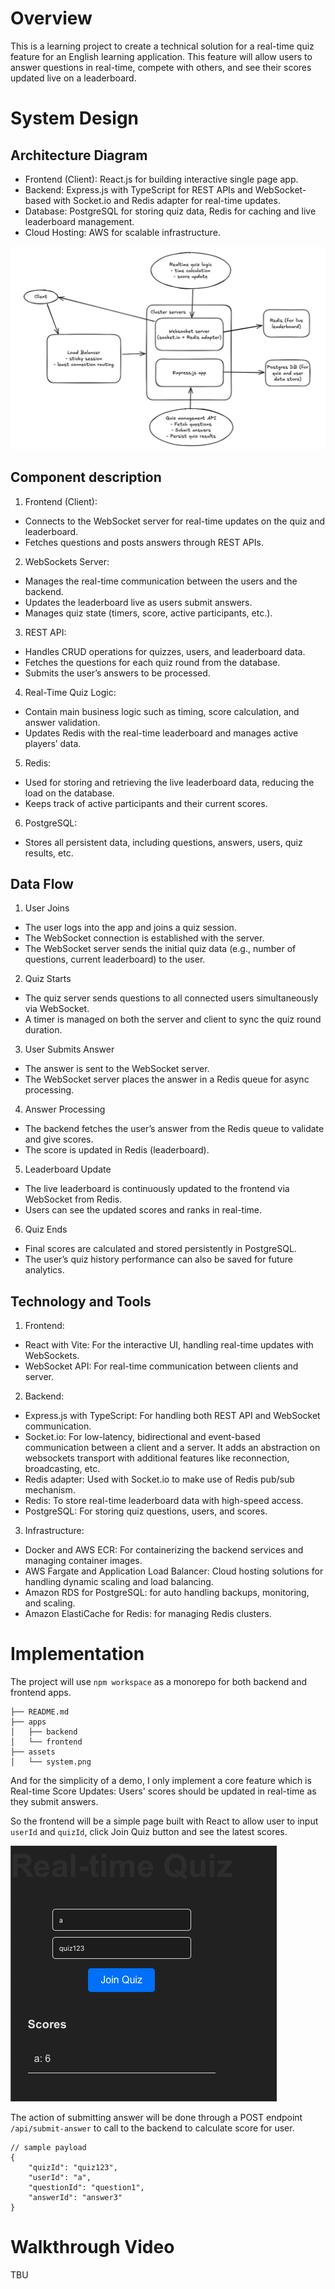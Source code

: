 # Overview

This is a learning project to create a technical solution for a real-time quiz feature for an English learning application. This feature will allow users to answer questions in real-time, compete with others, and see their scores updated live on a leaderboard.

# System Design

## Architecture Diagram

- Frontend (Client): React.js for building interactive single page app.
- Backend: Express.js with TypeScript for REST APIs and WebSocket-based with Socket.io and Redis adapter for real-time updates.
- Database: PostgreSQL for storing quiz data, Redis for caching and live leaderboard management.
- Cloud Hosting: AWS for scalable infrastructure.

![system](./assets/system.png)

## Component description

1. Frontend (Client):

- Connects to the WebSocket server for real-time updates on the quiz and leaderboard.
- Fetches questions and posts answers through REST APIs.

2. WebSockets Server:

- Manages the real-time communication between the users and the backend.
- Updates the leaderboard live as users submit answers.
- Manages quiz state (timers, score, active participants, etc.).

3. REST API:

- Handles CRUD operations for quizzes, users, and leaderboard data.
- Fetches the questions for each quiz round from the database.
- Submits the user’s answers to be processed.

4. Real-Time Quiz Logic:

- Contain main business logic such as timing, score calculation, and answer validation.
- Updates Redis with the real-time leaderboard and manages active players’ data.

5. Redis:

- Used for storing and retrieving the live leaderboard data, reducing the load on the database.
- Keeps track of active participants and their current scores.

6. PostgreSQL:

- Stores all persistent data, including questions, answers, users, quiz results, etc.

## Data Flow

1. User Joins

- The user logs into the app and joins a quiz session.
- The WebSocket connection is established with the server.
- The WebSocket server sends the initial quiz data (e.g., number of questions, current leaderboard) to the user.

2. Quiz Starts

- The quiz server sends questions to all connected users simultaneously via WebSocket.
- A timer is managed on both the server and client to sync the quiz round duration.

3. User Submits Answer

- The answer is sent to the WebSocket server.
- The WebSocket server places the answer in a Redis queue for async processing.

4. Answer Processing

- The backend fetches the user’s answer from the Redis queue to validate and give scores.
- The score is updated in Redis (leaderboard).

5. Leaderboard Update

- The live leaderboard is continuously updated to the frontend via WebSocket from Redis.
- Users can see the updated scores and ranks in real-time.

6. Quiz Ends

- Final scores are calculated and stored persistently in PostgreSQL.
- The user’s quiz history performance can also be saved for future analytics.

## Technology and Tools

1. Frontend:

- React with Vite: For the interactive UI, handling real-time updates with WebSockets.
- WebSocket API: For real-time communication between clients and server.

2. Backend:

- Express.js with TypeScript: For handling both REST API and WebSocket communication.
- Socket.io: For low-latency, bidirectional and event-based communication between a client and a server. It adds an abstraction on websockets transport with additional features like reconnection, broadcasting, etc.
- Redis adapter: Used with Socket.io to make use of Redis pub/sub mechanism.
- Redis: To store real-time leaderboard data with high-speed access.
- PostgreSQL: For storing quiz questions, users, and scores.

3. Infrastructure:

- Docker and AWS ECR: For containerizing the backend services and managing container images.
- AWS Fargate and Application Load Balancer: Cloud hosting solutions for handling dynamic scaling and load balancing.
- Amazon RDS for PostgreSQL: for auto handling backups, monitoring, and scaling.
- Amazon ElastiCache for Redis: for managing Redis clusters.

# Implementation

The project will use `npm workspace` as a monorepo for both backend and frontend apps.

```
├── README.md
├── apps
│   ├── backend
│   └── frontend
├── assets
│   └── system.png
```

And for the simplicity of a demo, I only implement a core feature which is Real-time Score Updates: Users' scores should be updated in real-time as they submit answers.

So the frontend will be a simple page built with React to allow user to input `userId` and `quizId`, click Join Quiz button and see the latest scores.

![quiz-ui](./assets/quiz.png)

The action of submitting answer will be done through a POST endpoint `/api/submit-answer` to call to the backend to calculate score for user.

```
// sample payload
{
    "quizId": "quiz123",
    "userId": "a",
    "questionId": "question1",
    "answerId": "answer3"
}
```

# Walkthrough Video

TBU
